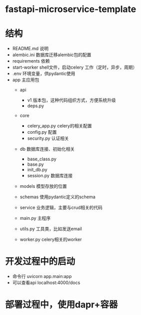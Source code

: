 # fastapi-microservice-template

# 结构
- README.md  说明
- alembic.ini 数据库迁移alembic包的配置
- requirements 依赖
- start-worker shell文件，启动celery 工作（定时，异步，周期）
- .env 环境变量，供pydantic使用
- app 主应用包
    - api
        - v1 版本包，这种代码组织方式，方便系统升级
        - deps.py
    - core
        - celery_app.py celery的相关配置
        - config.py 配置
        - security.py 认证相关
    - db 数据库连接、初始化相关
        - base_class.py
        - base.py
        - init_db.py
        - session.py 数据库连接
    - models 模型存放的位置
    - schemas 使用pydantic定义的schema
    - service 业务逻辑，主要与crud相关的代码
    
    - main.py 主程序
    - utils.py 工具类，比如发送email
    - worker.py celery相关的worker

# 开发过程中的启动
- 命令行 uvicorn app.main:app
- 可以查看api localhost:4000/docs

# 部署过程中，使用dapr+容器

